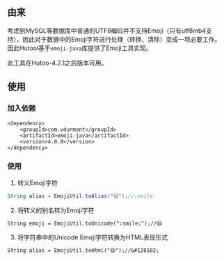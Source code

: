 ## 由来
考虑到MySQL等数据库中普通的UTF8编码并不支持Emoji（只有utf8mb4支持），因此对于数据中的Emoji字符进行处理（转换、清除）变成一项必要工作。因此Hutool基于`emoji-java`库提供了Emoji工具实现。

此工具在Hutoo-4.2.1之后版本可用。

## 使用

### 加入依赖
```
<dependency>
	<groupId>com.vdurmont</groupId>
	<artifactId>emoji-java</artifactId>
	<version>4.0.0</version>
</dependency>
```

### 使用

1. 转义Emoji字符

```java
String alias = EmojiUtil.toAlias("😄");//:smile:
```

2. 将转义的别名转为Emoji字符

```
String emoji = EmojiUtil.toUnicode(":smile:");//😄
```

3. 将字符串中的Unicode Emoji字符转换为HTML表现形式

```
String alias = EmojiUtil.toHtml("😄");//&#128102;
```